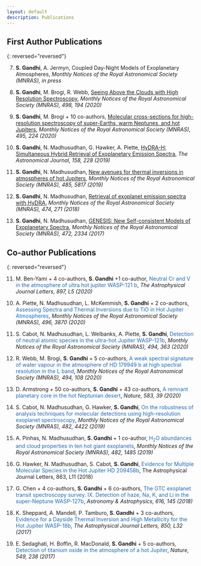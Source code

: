 ```yaml
---
layout: default
description: Publications
---
```


## First Author Publications 

{: reversed="reversed"}


7. **S. Gandhi**, A. Jermyn, 
Coupled Day-Night Models of Exoplanetary Atmospheres, 
_Monthly Notices of the Royal Astronomical Society (MNRAS), in press_

6. **S. Gandhi**, M. Brogi, R. Webb,
[Seeing Above the Clouds with High Resolution Spectroscopy](https://ui.adsabs.harvard.edu/abs/2020MNRAS.498..194G/abstract), 
_Monthly Notices of the Royal Astronomical Society (MNRAS), 498, 194 (2020)_

5. **S. Gandhi**, M. Brogi + 10 co-authors, 
[Molecular cross-sections for high-resolution spectroscopy of super-Earths, warm Neptunes, and hot Jupiters](https://ui.adsabs.harvard.edu/abs/2020MNRAS.495..224G/abstract), 
_Monthly Notices of the Royal Astronomical Society (MNRAS), 495, 224 (2020)_

4. **S. Gandhi**, N. Madhusudhan, G. Hawker, A. Piette, 
[HyDRA-H: Simultaneous Hybrid Retrieval of Exoplanetary Emission Spectra](https://ui.adsabs.harvard.edu/abs/2019AJ....158..228G/abstract), 
_The Astronomical Journal, 158, 228 (2019)_

3. **S. Gandhi**, N. Madhusudhan, 
[New avenues for thermal inversions in atmospheres of hot Jupiters](https://ui.adsabs.harvard.edu/abs/2019MNRAS.485.5817G/abstract), 
_Monthly Notices of the Royal Astronomical Society (MNRAS), 485, 5817 (2019)_

2. **S. Gandhi**, N. Madhusudhan, 
[Retrieval of exoplanet emission spectra with HyDRA](https://ui.adsabs.harvard.edu/abs/2018MNRAS.474..271G/abstract), 
_Monthly Notices of the Royal Astronomical Society (MNRAS), 474, 271 (2018)_

1. **S. Gandhi**, N. Madhusudhan, 
[GENESIS: New Self-consistent Models of Exoplanetary Spectra](https://ui.adsabs.harvard.edu/abs/2017MNRAS.472.2334G/abstract), 
_Monthly Notices of the Royal Astronomical Society (MNRAS), 472, 2334 (2017)_

## Co-author Publications 

{: reversed="reversed"}

11. M. Ben-Yami + 4 co-authors, **S. Gandhi** +1 co-author, 
<span style="color: #1e6bb8">Neutral Cr and V in the atmosphere of ultra hot jupiter WASP-121 b</span>,
_The Astrophysical Journal Letters, 897, L5 (2020)_
<!--span style="text-decoration: underline">underlined text</span-->

10. A. Piette, N. Madhusudhan, L. McKemmish, **S. Gandhi** + 2 co-authors, 
<span style="color: #1e6bb8">Assessing Spectra and Thermal Inversions due to TiO in Hot Jupiter Atmospheres</span>, 
_Monthly Notices of the Royal Astronomical Society (MNRAS), 496, 3870 (2020)_

9. S. Cabot, N. Madhusudhan, L. Welbanks, A. Piette, **S. Gandhi**, 
<span style="color: #1e6bb8">Detection of neutral atomic species in the ultra-hot Jupiter WASP-121b</span>, 
_Monthly Notices of the Royal Astronomical Society (MNRAS), 494, 363 (2020)_

8. R. Webb, M. Brogi, **S. Gandhi** + 5 co-authors, 
<span style="color: #1e6bb8">A weak spectral signature of water vapour in the atmosphere of HD 179949 b at high spectral resolution in the L band</span>, 
_Monthly Notices of the Royal Astronomical Society (MNRAS), 494, 108 (2020)_

7. D. Armstrong + 50 co-authors, **S. Gandhi** + 43 co-authors, 
<span style="color: #1e6bb8">A remnant planetary core in the hot Neptunian desert</span>, 
_Nature, 583, 39 (2020)_

6. S. Cabot, N. Madhusudhan, G. Hawker, **S. Gandhi**, 
<span style="color: #1e6bb8">On the robustness of analysis techniques for molecular detections using high-resolution exoplanet spectroscopy</span>, 
_Monthly Notices of the Royal Astronomical Society (MNRAS), 482, 4422 (2019)_

5. A. Pinhas, N. Madhusudhan, **S. Gandhi** + 1 co-author, 
<span style="color: #1e6bb8">H<sub>2</sub>O abundances and cloud properties in ten hot giant exoplanets</span>, 
_Monthly Notices of the Royal Astronomical Society (MNRAS), 482, 1485 (2019)_

4. G. Hawker, N. Madhusudhan, S. Cabot, **S. Gandhi**, 
<span style="color: #1e6bb8">Evidence for Multiple Molecular Species in the Hot Jupiter HD 209458b</span>, 
The Astrophysical Journal Letters, 863, L11 (2018)

3. G. Chen + 4 co-authors, **S. Gandhi** + 6 co-authors, 
<span style="color: #1e6bb8">The GTC exoplanet transit spectroscopy survey. IX. Detection of haze, Na, K, and Li in the super-Neptune WASP-127b</span>, 
_Astronomy & Astrophysics, 616, 145 (2018)_

2. K. Sheppard, A. Mandell, P. Tamburo, **S. Gandhi** + 3 co-authors, 
<span style="color: #1e6bb8">Evidence for a Dayside Thermal Inversion and High Metallicity for the Hot Jupiter WASP-18b</span>, 
_The Astrophysical Journal Letters, 850, L32 (2017)_

1. E. Sedaghati, H. Boffin, R. MacDonald, **S. Gandhi** + 5 co-authors, 
<span style="color: #1e6bb8">Detection of titanium oxide in the atmosphere of a hot Jupiter</span>, 
_Nature, 549, 238 (2017)_
